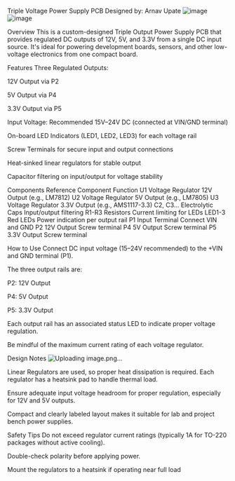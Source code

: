 Triple Voltage Power Supply PCB
Designed by: Arnav Upate
![image](https://github.com/user-attachments/assets/516c2eab-8a66-4221-997e-75bdd176236d)
![image](https://github.com/user-attachments/assets/dd573bbc-0d5b-4430-b39d-f1e449732c60)



Overview
This is a custom-designed Triple Output Power Supply PCB that provides regulated DC outputs of 12V, 5V, and 3.3V from a single DC input source. It's ideal for powering development boards, sensors, and other low-voltage electronics from one compact board.

Features
Three Regulated Outputs:

12V Output via P2

5V Output via P4

3.3V Output via P5

Input Voltage: Recommended 15V–24V DC (connected at VIN/GND terminal)

On-board LED Indicators (LED1, LED2, LED3) for each voltage rail

Screw Terminals for secure input and output connections

Heat-sinked linear regulators for stable output

Capacitor filtering on input/output for voltage stability

Components
Reference	Component	Function
U1	Voltage Regulator	12V Output (e.g., LM7812)
U2	Voltage Regulator	5V Output (e.g., LM7805)
U3	Voltage Regulator	3.3V Output (e.g., AMS1117-3.3)
C2, C3...	Electrolytic Caps	Input/output filtering
R1-R3	Resistors	Current limiting for LEDs
LED1-3	Red LEDs	Power indication per output rail
P1	Input Terminal	Connect VIN and GND
P2	12V Output	Screw terminal
P4	5V Output	Screw terminal
P5	3.3V Output	Screw terminal

How to Use
Connect DC input voltage (15–24V recommended) to the +VIN and GND terminal (P1).

The three output rails are:

P2: 12V Output

P4: 5V Output

P5: 3.3V Output

Each output rail has an associated status LED to indicate proper voltage regulation.

Be mindful of the maximum current rating of each voltage regulator.

Design Notes
![Uploading image.png…]()

Linear Regulators are used, so proper heat dissipation is required. Each regulator has a heatsink pad to handle thermal load.

Ensure adequate input voltage headroom for proper regulation, especially for 12V and 5V outputs.

Compact and clearly labeled layout makes it suitable for lab and project bench power supplies.


Safety Tips
Do not exceed regulator current ratings (typically 1A for TO-220 packages without active cooling).

Double-check polarity before applying power.

Mount the regulators to a heatsink if operating near full load


